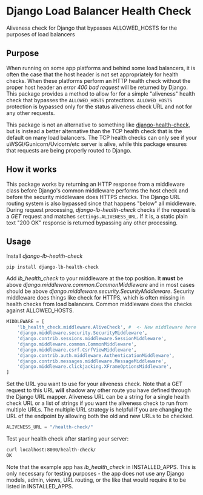 # Django Load Balancer Health Check

Aliveness check for Django that bypasses ALLOWED_HOSTS for the purposes of load balancers

## Purpose

When running on some app platforms and behind some load balancers, it is often the case that the host header is not set appropriately for health checks. When these platforms perform an HTTP health check without the proper host header an *error 400 bad request* will be returned by Django. This package provides a method to allow for for a simple "aliveness" health check that bypasses the `ALLOWED_HOSTS` protections. `ALLOWED_HOSTS` protection is bypassed only for the status aliveness check URL and not for any other requests.

This package is not an alternative to something like [django-health-check](https://github.com/KristianOellegaard/django-health-check), but is instead a better alternative than the TCP health check that is the default on many load balancers. The TCP health checks can only see if your uWSGI/Gunicorn/Uvicorn/etc server is alive, while this package ensures that requests are being properly routed to Django.

## How it works

This package works by returning an HTTP response from a middleware class before Django's common middleware performs the host check and before the security middleware does HTTPS checks. The Django URL routing system is also bypassed since that happens "below" all middleware. During request processing, *django-lb-health-check* checks if the request is a *GET* request and matches `settings.ALIVENESS_URL`. If it is, a static plain text "200 OK" response is returned bypassing any other processing.


## Usage

Install *django-lb-health-check*

```shell
pip install django-lb-health-check
```

Add *lb_health_check* to your middleware at the top position. It **must** be above *django.middleware.common.CommonMiddleware* and in most cases should be above *django.middleware.security.SecurityMiddleware*. Security middleware does things like check for HTTPS, which is often missing in health checks from load balancers. Common middleware does the checks against ALLOWED_HOSTS.

```python
MIDDLEWARE = [
    'lb_health_check.middleware.AliveCheck', #  <- New middleware here
    'django.middleware.security.SecurityMiddleware',
    'django.contrib.sessions.middleware.SessionMiddleware',
    'django.middleware.common.CommonMiddleware',
    'django.middleware.csrf.CsrfViewMiddleware',
    'django.contrib.auth.middleware.AuthenticationMiddleware',
    'django.contrib.messages.middleware.MessageMiddleware',
    'django.middleware.clickjacking.XFrameOptionsMiddleware',
]
```

Set the URL you want to use for your aliveness check. Note that a GET request to this URL **will** shadow any other route you have defined through the Django URL mapper. Aliveness URL can be a string for a single health check URL or a list of strings if you want the aliveness check to run from multiple URLs. The multiple URL strategy is helpful if you are changing the URL of the endpoint by allowing both the old and new URLs to be checked.

```python
ALIVENESS_URL = "/health-check/"
```

Test your health check after starting your server:

```bash
curl localhost:8000/health-check/
OK
```

Note that the example app has *lb_health_check* in INSTALLED_APPS. This is only necessary for testing purposes - the app does not use any Django models, admin, views, URL routing, or the like that would require it to be listed in INSTALLED_APPS.